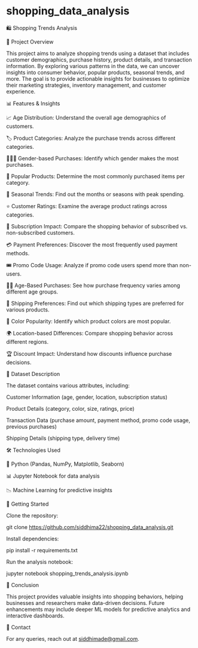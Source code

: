 # shopping_data_analysis
🛍️ Shopping Trends Analysis

📌 Project Overview

This project aims to analyze shopping trends using a dataset that includes customer demographics, purchase history, product details, and transaction information. By exploring various patterns in the data, we can uncover insights into consumer behavior, popular products, seasonal trends, and more. The goal is to provide actionable insights for businesses to optimize their marketing strategies, inventory management, and customer experience.

📊 Features & Insights

📈 Age Distribution: Understand the overall age demographics of customers.

🏷️ Product Categories: Analyze the purchase trends across different categories.

👨‍👩‍👦 Gender-based Purchases: Identify which gender makes the most purchases.

🛒 Popular Products: Determine the most commonly purchased items per category.

📅 Seasonal Trends: Find out the months or seasons with peak spending.

⭐ Customer Ratings: Examine the average product ratings across categories.

🔄 Subscription Impact: Compare the shopping behavior of subscribed vs. non-subscribed customers.

💳 Payment Preferences: Discover the most frequently used payment methods.

🎟️ Promo Code Usage: Analyze if promo code users spend more than non-users.

👶🧓 Age-Based Purchases: See how purchase frequency varies among different age groups.

🚚 Shipping Preferences: Find out which shipping types are preferred for various products.

🎨 Color Popularity: Identify which product colors are most popular.

🌍 Location-based Differences: Compare shopping behavior across different regions.

🏆 Discount Impact: Understand how discounts influence purchase decisions.

📂 Dataset Description

The dataset contains various attributes, including:

Customer Information (age, gender, location, subscription status)

Product Details (category, color, size, ratings, price)

Transaction Data (purchase amount, payment method, promo code usage, previous purchases)

Shipping Details (shipping type, delivery time)

🛠️ Technologies Used

🐍 Python (Pandas, NumPy, Matplotlib, Seaborn)

📊 Jupyter Notebook for data analysis

📉 Machine Learning for predictive insights

🚀 Getting Started

Clone the repository:

git clone https://github.com/siddhima22/shopping_data_analysis.git

Install dependencies:

pip install -r requirements.txt

Run the analysis notebook:

jupyter notebook shopping_trends_analysis.ipynb

📌 Conclusion

This project provides valuable insights into shopping behaviors, helping businesses and researchers make data-driven decisions. Future enhancements may include deeper ML models for predictive analytics and interactive dashboards.

📩 Contact

For any queries, reach out at siddhimade@gmail.com.

